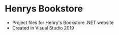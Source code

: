 # Henrys Bookstore
- Project files for Henry's Bookstore .NET website
- Created in Visual Studio 2019
